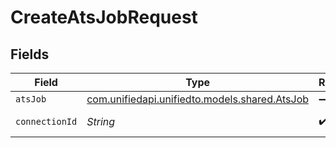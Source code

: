 # CreateAtsJobRequest


## Fields

| Field                                                                          | Type                                                                           | Required                                                                       | Description                                                                    |
| ------------------------------------------------------------------------------ | ------------------------------------------------------------------------------ | ------------------------------------------------------------------------------ | ------------------------------------------------------------------------------ |
| `atsJob`                                                                       | [com.unifiedapi.unifiedto.models.shared.AtsJob](../../models/shared/AtsJob.md) | :heavy_minus_sign:                                                             | N/A                                                                            |
| `connectionId`                                                                 | *String*                                                                       | :heavy_check_mark:                                                             | ID of the connection                                                           |